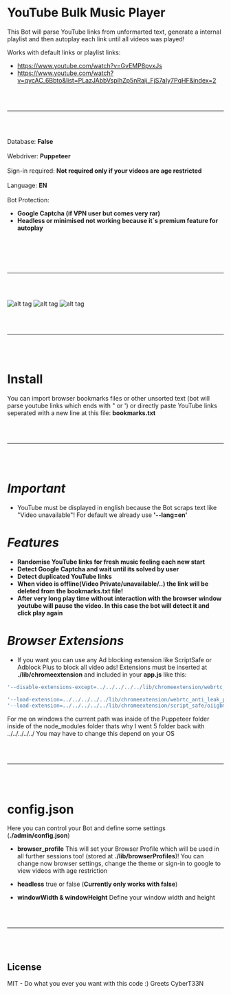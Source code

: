 # YouTube Bulk Music Player
This Bot will parse YouTube links from unformarted text, generate a internal playlist and then autoplay each link until all videos was played!

Works with default links or playlist links:
- https://www.youtube.com/watch?v=GvEMP8pvxJs
- https://www.youtube.com/watch?v=qycAC_6Bbto&list=PLazJAbbVspIhZp5nRaij_FjS7aIy7PqHF&index=2

<br />
<br />

____________________________________________________________

<br />
<br />

Database: **False**<br /><br />
Webdriver: **Puppeteer**<br /><br />
Sign-in required: **Not required only if your videos are age restricted**<br /><br />
Language: **EN**<br /><br />
Bot Protection:
- **Google Captcha (if VPN user but comes very rar)**
- **Headless or minimised not working because it´s premium feature for autoplay**


<br />
<br />
<br />
<br />

____________________________________________________________

<br />
<br />

![alt tag](https://i.imgur.com/2FXctBZ.jpg)
![alt tag](https://i.imgur.com/UQ1QuAP.jpg)
![alt tag](https://i.imgur.com/auzn9pj.jpg)



<br />
<br />

 _____________________________________________________


<br />
<br />


# Install
You can import browser bookmarks files or other unsorted text (bot will parse youtube links which ends with " or ') or directly paste YouTube links seperated with a new line at this file:
**bookmarks.txt**


<br />
<br />

 _____________________________________________________


<br />
<br />



# *Important*
- YouTube must be displayed in english because the Bot scraps text like "Video unavailable"! For default we already use **'--lang=en'**

# *Features*
- **Randomise YouTube links for fresh music feeling each new start**
- **Detect Google Captcha and wait until its solved by user**
- **Detect duplicated YouTube links**
- **When video is offline(Video Private/unavailable/..) the link will be deleted from the bookmarks.txt file!**
- **After very long play time without interaction with the browser window youtube will pause the video. In this case the bot will detect it and click play again**

# *Browser Extensions*
- If you want you can use any Ad blocking extension like ScriptSafe or Adblock Plus to block all video ads! Extensions must be inserted at **./lib/chromeextension** and included in your **app.js** like this:

```javascript
'--disable-extensions-except=../../../../../lib/chromeextension/webrtc_anti_leak_prevent/eiadekoaikejlgdbkbdfeijglgfdalml/1.0.14_0,../../../../../lib/chromeextension/script_safe/oiigbmnaadbkfbmpbfijlflahbdbdgdf/1.0.9.3_0',

'--load-extension=../../../../../lib/chromeextension/webrtc_anti_leak_prevent/eiadekoaikejlgdbkbdfeijglgfdalml/1.0.14_0',
'--load-extension=../../../../../lib/chromeextension/script_safe/oiigbmnaadbkfbmpbfijlflahbdbdgdf/1.0.9.3_0',

```  
For me on windows the current path was inside of the Puppeteer folder inside of the node_modules folder thats why I went 5 folder back with ../../../../../
You may have to change this depend on your OS



<br />
<br />

 _____________________________________________________


<br />
<br />


# config.json
Here you can control your Bot and define some settings (**./admin/config.json**)

- **browser_profile** This will set your Browser Profile which will be used in all further sessions too! (stored at **./lib/browserProfiles**)! You can change now browser settings, change the theme or sign-in to google to view videos with age restriction

- **headless**
true or false (**Currently only works with false**)

- **windowWidth & windowHeight** Define your window width and height


<br />
<br />

 _____________________________________________________


<br />
<br />


## License  
MIT - Do what you ever you want with this code :) Greets CyberT33N
